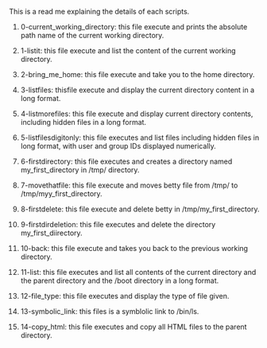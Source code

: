 This is a read me explaining the details of each scripts.

1. 0-current_working_directory: this file execute and prints the absolute path name of the current working directory.

2. 1-listit: this file execute and list the content of the current working directory.

3. 2-bring_me_home: this file execute and take you to the home directory.

4. 3-listfiles: thisfile execute and display the current directory content in a long format.

5. 4-listmorefiles: this file execute and display current directory contents, including hidden files in a long format.

6. 5-listfilesdigitonly: this file executes and list files including hidden files  in long format, with user and group IDs displayed numerically.

7. 6-firstdirectory: this file executes and creates a directory named my_first_directory in /tmp/ directory.

8. 7-movethatfile: this file execute and moves betty file from /tmp/ to /tmp/myy_first_directory.

9. 8-firstdelete: this file execute and delete betty in /tmp/my_first_directory.

10. 9-firstdirdeletion: this file executes and delete the directory my_first_diirectory.

11. 10-back: this file execute and takes you back to the previous working directory.

12. 11-list: this file executes and list all contents of the current directory and the parent directory and the /boot directory in a long format.

13. 12-file_type: this file executes and display the type of file given.

14. 13-symbolic_link: this files is a symblolic link to /bin/ls.

15. 14-copy_html: this file executes and copy all HTML files to the parent directory.

